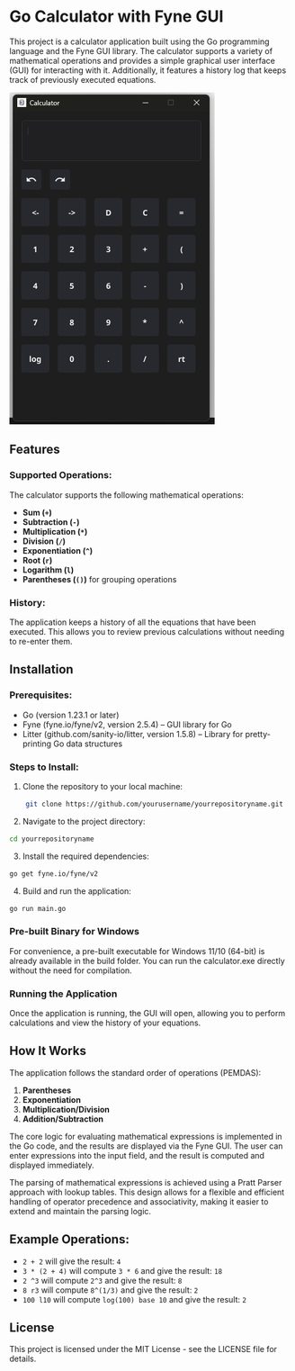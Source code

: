 # Go Calculator with Fyne GUI

This project is a calculator application built using the Go programming language and the Fyne GUI library. The calculator supports a variety of mathematical operations and provides a simple graphical user interface (GUI) for interacting with it. Additionally, it features a history log that keeps track of previously executed equations.

![Calculator App image](https://github.com/ruimbarroso/Calculator/blob/main/images/Screenshot%202024-12-19%20180615.png)

## Features

### Supported Operations:
The calculator supports the following mathematical operations:

- **Sum (`+`)**
- **Subtraction (`-`)**
- **Multiplication (`*`)**
- **Division (`/`)**
- **Exponentiation (`^`)**
- **Root (`r`)**
- **Logarithm (`l`)**
- **Parentheses (`()`)** for grouping operations

### History:
The application keeps a history of all the equations that have been executed. This allows you to review previous calculations without needing to re-enter them.

## Installation

### Prerequisites:
- Go (version 1.23.1 or later)
- Fyne (fyne.io/fyne/v2, version 2.5.4) – GUI library for Go
- Litter (github.com/sanity-io/litter, version 1.5.8) – Library for pretty-printing Go data structures

### Steps to Install:

1. Clone the repository to your local machine:
```bash
    git clone https://github.com/yourusername/yourrepositoryname.git
```
    
2. Navigate to the project directory:
```bash
cd yourrepositoryname
```
    
3. Install the required dependencies:
```bash
go get fyne.io/fyne/v2
```
    
4. Build and run the application:
```bash
go run main.go
```

### Pre-built Binary for Windows

For convenience, a pre-built executable for Windows 11/10 (64-bit) is already available in the build folder. You can run the calculator.exe directly without the need for compilation.

### Running the Application

Once the application is running, the GUI will open, allowing you to perform calculations and view the history of your equations.

## How It Works

The application follows the standard order of operations (PEMDAS):

1. **Parentheses**
2. **Exponentiation**
3. **Multiplication/Division**
4. **Addition/Subtraction**

The core logic for evaluating mathematical expressions is implemented in the Go code, and the results are displayed via the Fyne GUI. The user can enter expressions into the input field, and the result is computed and displayed immediately.

The parsing of mathematical expressions is achieved using a Pratt Parser approach with lookup tables. This design allows for a flexible and efficient handling of operator precedence and associativity, making it easier to extend and maintain the parsing logic.

## Example Operations:

- `2 + 2` will give the result: `4`
- `3 * (2 + 4)` will compute `3 * 6` and give the result: `18`
- `2 ^3` will compute `2^3` and give the result: `8`
- `8 r3` will compute `8^(1/3)` and give the result: `2`
- `100 l10` will compute `log(100) base 10` and give the result: `2`

## License

This project is licensed under the MIT License - see the LICENSE file for details.
